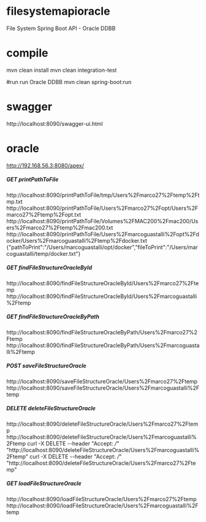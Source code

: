 # filesystemapioracle
File System Spring Boot API - Oracle DDBB

# compile
mvn clean install
mvn clean integration-test

#run
run Oracle DDBB
mvn clean spring-boot:run

# swagger
http://localhost:8090/swagger-ui.html

# oracle
http://192.168.56.3:8080/apex/

##### GET printPathToFile
http://localhost:8090/printPathToFile/tmp/Users%2Fmarco27%2Ftemp%2Ftmp.txt
http://localhost:8090/printPathToFile/Users%2Fmarco27%2Fopt/Users%2Fmarco27%2Ftemp%2Fopt.txt
http://localhost:8090/printPathToFile/Volumes%2FMAC200%2Fmac200/Users%2Fmarco27%2Ftemp%2Fmac200.txt
http://localhost:8090/printPathToFile/Users%2Fmarcoguastalli%2Fopt%2Fdocker/Users%2Fmarcoguastalli%2Ftemp%2Fdocker.txt
{"pathToPrint":"/Users/marcoguastalli/opt/docker","fileToPrint":"/Users/marcoguastalli/temp/docker.txt"}

##### GET findFileStructureOracleById
http://localhost:8090/findFileStructureOracleById/Users%2Fmarco27%2Ftemp
http://localhost:8090/findFileStructureOracleById/Users%2Fmarcoguastalli%2Ftemp

##### GET findFileStructureOracleByPath
http://localhost:8090/findFileStructureOracleByPath/Users%2Fmarco27%2Ftemp
http://localhost:8090/findFileStructureOracleByPath/Users%2Fmarcoguastalli%2Ftemp

##### POST saveFileStructureOracle
http://localhost:8090/saveFileStructureOracle/Users%2Fmarco27%2Ftemp
http://localhost:8090/saveFileStructureOracle/Users%2Fmarcoguastalli%2Ftemp

##### DELETE deleteFileStructureOracle
http://localhost:8090/deleteFileStructureOracle/Users%2Fmarco27%2Ftemp
http://localhost:8090/deleteFileStructureOracle/Users%2Fmarcoguastalli%2Ftemp
curl -X DELETE --header "Accept: */*" "http://localhost:8090/deleteFileStructureOracle/Users%2Fmarcoguastalli%2Ftemp"
curl -X DELETE --header "Accept: */*" "http://localhost:8090/deleteFileStructureOracle/Users%2Fmarco27%2Ftemp"

##### GET loadFileStructureOracle
http://localhost:8090/loadFileStructureOracle/Users%2Fmarco27%2Ftemp
http://localhost:8090/loadFileStructureOracle/Users%2Fmarcoguastalli%2Ftemp